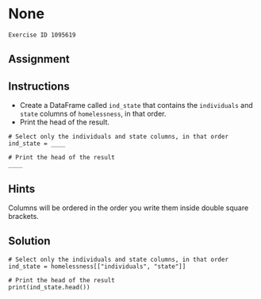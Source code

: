 
#  None

```
Exercise ID 1095619
```

##  Assignment 

##  Instructions 

- Create a DataFrame called `ind_state` that contains the `individuals` and `state` columns of `homelessness`, in that order.
- Print the head of the result.



```
# Select only the individuals and state columns, in that order
ind_state = ____

# Print the head of the result
____
```

##  Hints 

Columns will be ordered in the order you write them inside double square brackets.



##  Solution 

```
# Select only the individuals and state columns, in that order
ind_state = homelessness[["individuals", "state"]]

# Print the head of the result
print(ind_state.head())
```


